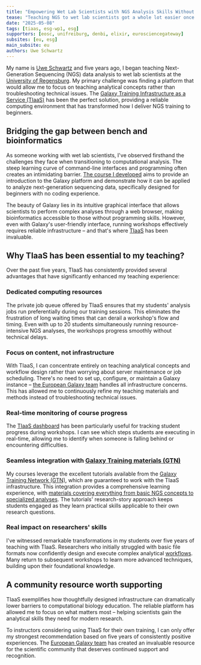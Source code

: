 ```yaml
---
title: "Empowering Wet Lab Scientists with NGS Analysis Skills Without Coding Barriers"
tease: "Teaching NGS to wet lab scientists got a whole lot easier once I discovered TIaaS and the Galaxy platform."
date: "2025-05-08"
tags: [tiaas, esg-wp1, esg]
supporters: [eosc, unifreiburg, denbi, elixir, eurosciencegateway]
subsites: [eu, esg]
main_subsite: eu
authors: Uwe Schwartz
---
```


My name is [Uwe Schwartz](https://scholar.google.de/citations?user=qkqtUboAAAAJ&hl=de&oi=ao) and five years ago, I began teaching Next-Generation Sequencing (NGS) data analysis to wet lab scientists at the [University of Regensburg](https://www.uni-regensburg.de/biologie-vorklinische-medizin/fakultaet/einrichtungen/ngs-analysis-center/index.html). My primary challenge was finding a platform that would allow me to focus on teaching analytical concepts rather than troubleshooting technical issues. The [Galaxy Training Infrastructure as a Service (TIaaS)](https://usegalaxy.eu/tiaas/) has been the perfect solution, providing a reliable computing environment that has transformed how I deliver NGS training to beginners.

## Bridging the gap between bench and bioinformatics

As someone working with wet lab scientists, I've observed firsthand the challenges they face when transitioning to computational analysis. The steep learning curve of command-line interfaces and programming often creates an intimidating barrier. [The course I developed](https://elearning.uni-regensburg.de/course/index.php?categoryid=10637) aims to provide an introduction to the Galaxy platform and demonstrate how it can be applied to analyze next-generation sequencing data, specifically designed for beginners with no coding experience.

The beauty of Galaxy lies in its intuitive graphical interface that allows scientists to perform complex analyses through a web browser, making bioinformatics accessible to those without programming skills. However, even with Galaxy's user-friendly interface, running workshops effectively requires reliable infrastructure – and that's where [TIaaS](https://usegalaxy.eu/tiaas/) has been invaluable.

## Why TIaaS has been essential to my teaching?
Over the past five years, TIaaS has consistently provided several advantages that have significantly enhanced my teaching experience:

### Dedicated computing resources
The private job queue offered by TIaaS ensures that my students' analysis jobs run preferentially during our training sessions. This eliminates the frustration of long waiting times that can derail a workshop's flow and timing. Even with up to 20 students simultaneously running resource-intensive NGS analyses, the workshops progress smoothly without technical delays.

### Focus on content, not infrastructure
With TIaaS, I can concentrate entirely on teaching analytical concepts and workflow design rather than worrying about server maintenance or job scheduling. There's no need to set up, configure, or maintain a Galaxy instance – [the European Galaxy team](https://usegalaxy-eu.github.io/people) handles all infrastructure concerns. This has allowed me to continuously refine my teaching materials and methods instead of troubleshooting technical issues.

### Real-time monitoring of course progress
The [TIaaS dashboard](https://usegalaxy.eu/tiaas/dashboard-example/) has been particularly useful for tracking student progress during workshops. I can see which steps students are executing in real-time, allowing me to identify when someone is falling behind or encountering difficulties.

### Seamless integration with [Galaxy Training materials (GTN)](https://training.galaxyproject.org/)
My courses leverage the excellent tutorials available from the [Galaxy Training Network (GTN)](https://training.galaxyproject.org/), which are guaranteed to work with the TIaaS infrastructure. This integration provides a comprehensive learning experience, with [materials covering everything from basic NGS concepts to specialized analyses](https://training.galaxyproject.org/training-material/learning-pathways/). The tutorials' research-story approach keeps students engaged as they learn practical skills applicable to their own research questions.

### Real impact on researchers' skills
I've witnessed remarkable transformations in my students over five years of teaching with TIaaS. Researchers who initially struggled with basic file formats now confidently design and execute complex analytical [workflows](https://usegalaxy.eu/workflows/list). Many return to subsequent workshops to learn more advanced techniques, building upon their foundational knowledge.

## A community resource worth supporting
TIaaS exemplifies how thoughtfully designed infrastructure can dramatically lower barriers to computational biology education. The reliable platform has allowed me to focus on what matters most – helping scientists gain the analytical skills they need for modern research.

To instructors considering using TIaaS for their own training, I can only offer my strongest recommendation based on five years of consistently positive experiences. The [European Galaxy team](https://usegalaxy-eu.github.io/people) has created an invaluable resource for the scientific community that deserves continued support and recognition.